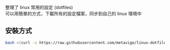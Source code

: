 
整理了 linux 常用的設定 (dotfiles)  
可以用簡單的方式，下載所有的設定檔案，同步到自己的 linux 環境中  

## 安裝方式

```bash
bash <(curl -s https://raw.githubusercontent.com/metavige/linux-dotfiles/master/install.sh)
```